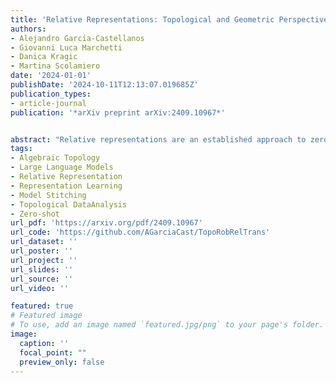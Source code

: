 ```yaml
---
title: 'Relative Representations: Topological and Geometric Perspectives'
authors:
- Alejandro Garcı́a-Castellanos
- Giovanni Luca Marchetti
- Danica Kragic
- Martina Scolamiero
date: '2024-01-01'
publishDate: '2024-10-11T12:13:07.019685Z'
publication_types:
- article-journal
publication: '*arXiv preprint arXiv:2409.10967*'


abstract: "Relative representations are an established approach to zero-shot model stitching, consisting of a non-trainable transformation of the latent space of a deep neural network. Based on insights of topological and geometric nature, we propose two improvements to relative representations. First, we introduce a normalization procedure in the relative transformation, resulting in invariance to non-isotropic rescalings and permutations. The latter coincides with the symmetries in parameter space induced by common activation functions. Second, we propose to deploy topological densification when fine-tuning relative representations, a topological regularization loss encouraging clustering within classes. We provide an empirical investigation on a natural language task, where both the proposed variations yield improved performance on zero-shot model stitching."
tags:
- Algebraic Topology
- Large Language Models
- Relative Representation
- Representation Learning
- Model Stitching
- Topological DataAnalysis
- Zero-shot
url_pdf: 'https://arxiv.org/pdf/2409.10967'
url_code: 'https://github.com/AGarciaCast/TopoRobRelTrans'
url_dataset: ''
url_poster: ''
url_project: ''
url_slides: ''
url_source: ''
url_video: ''

featured: true
# Featured image
# To use, add an image named `featured.jpg/png` to your page's folder. 
image:
  caption: ''
  focal_point: ""
  preview_only: false
---
```

